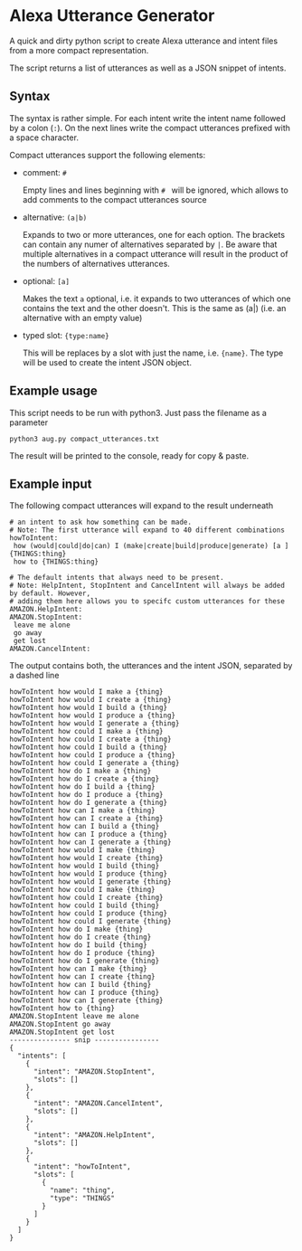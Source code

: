 # Alexa Utterance Generator

A quick and dirty python script to create Alexa utterance and intent files from a more compact representation.

The script returns a list of utterances as well as a JSON snippet of intents.

## Syntax

The syntax is rather simple. For each intent write the intent name followed by a colon (`:`). On the next lines write the compact utterances prefixed with a space character.

Compact utterances support the following elements:

* comment: `#`

  Empty lines and lines beginning with `# ` will be ignored, which allows to add comments to the compact utterances source

* alternative: `(a|b)`

  Expands to two or more utterances, one for each option. The brackets can contain any numer of alternatives separated by `|`. Be aware that multiple alternatives in a compact utterance will result in the product of the numbers of alternatives utterances.

* optional: `[a]`

  Makes the text `a` optional, i.e. it expands to two utterances of which one contains the text and the other doesn't. This is the same as (a|) (i.e. an alternative with an empty value)

* typed slot: `{type:name}`

  This will be replaces by a slot with just the name, i.e. `{name}`. The type will be used to create the intent JSON object.

## Example usage

This script needs to be run with python3. Just pass the filename as a parameter

```
python3 aug.py compact_utterances.txt
```
The result will be printed to the console, ready for copy & paste.

## Example input

The following compact utterances will expand to the result underneath

```
# an intent to ask how something can be made.
# Note: The first utterance will expand to 40 different combinations
howToIntent:
 how (would|could|do|can) I (make|create|build|produce|generate) [a ]{THINGS:thing}
 how to {THINGS:thing}

# The default intents that always need to be present.
# Note: HelpIntent, StopIntent and CancelIntent will always be added by default. However,
# adding them here allows you to specifc custom utterances for these
AMAZON.HelpIntent:
AMAZON.StopIntent:
 leave me alone
 go away
 get lost
AMAZON.CancelIntent:
```
The output contains both, the utterances and the intent JSON, separated by a dashed line

```
howToIntent how would I make a {thing}
howToIntent how would I create a {thing}
howToIntent how would I build a {thing}
howToIntent how would I produce a {thing}
howToIntent how would I generate a {thing}
howToIntent how could I make a {thing}
howToIntent how could I create a {thing}
howToIntent how could I build a {thing}
howToIntent how could I produce a {thing}
howToIntent how could I generate a {thing}
howToIntent how do I make a {thing}
howToIntent how do I create a {thing}
howToIntent how do I build a {thing}
howToIntent how do I produce a {thing}
howToIntent how do I generate a {thing}
howToIntent how can I make a {thing}
howToIntent how can I create a {thing}
howToIntent how can I build a {thing}
howToIntent how can I produce a {thing}
howToIntent how can I generate a {thing}
howToIntent how would I make {thing}
howToIntent how would I create {thing}
howToIntent how would I build {thing}
howToIntent how would I produce {thing}
howToIntent how would I generate {thing}
howToIntent how could I make {thing}
howToIntent how could I create {thing}
howToIntent how could I build {thing}
howToIntent how could I produce {thing}
howToIntent how could I generate {thing}
howToIntent how do I make {thing}
howToIntent how do I create {thing}
howToIntent how do I build {thing}
howToIntent how do I produce {thing}
howToIntent how do I generate {thing}
howToIntent how can I make {thing}
howToIntent how can I create {thing}
howToIntent how can I build {thing}
howToIntent how can I produce {thing}
howToIntent how can I generate {thing}
howToIntent how to {thing}
AMAZON.StopIntent leave me alone
AMAZON.StopIntent go away
AMAZON.StopIntent get lost
--------------- snip ----------------
{
  "intents": [
    {
      "intent": "AMAZON.StopIntent",
      "slots": []
    },
    {
      "intent": "AMAZON.CancelIntent",
      "slots": []
    },
    {
      "intent": "AMAZON.HelpIntent",
      "slots": []
    },
    {
      "intent": "howToIntent",
      "slots": [
        {
          "name": "thing",
          "type": "THINGS"
        }
      ]
    }
  ]
}
```

